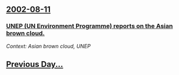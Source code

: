 ## [2002-08-11](/news/2002/08/11/index.md)

### [ UNEP (UN Environment Programme) reports on the Asian brown cloud.](/news/2002/08/11/unep-un-environment-programme-reports-on-the-asian-brown-cloud.md)
_Context: Asian brown cloud, UNEP_

## [Previous Day...](/news/2002/08/10/index.md)

